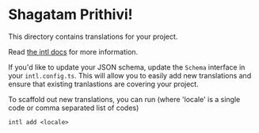 # Shagatam Prithivi!

This directory contains translations for your project.

Read [the intl docs](https://intljs.com/docs) for more information.

If you'd like to update your JSON schema, update the `Schema` interface in your `intl.config.ts`.
This will allow you to easily add new translations and ensure that existing tranlastions are covering your project.

To scaffold out new translations, you can run (where 'locale' is a single code or comma separated list of codes)
```
intl add <locale>
```
